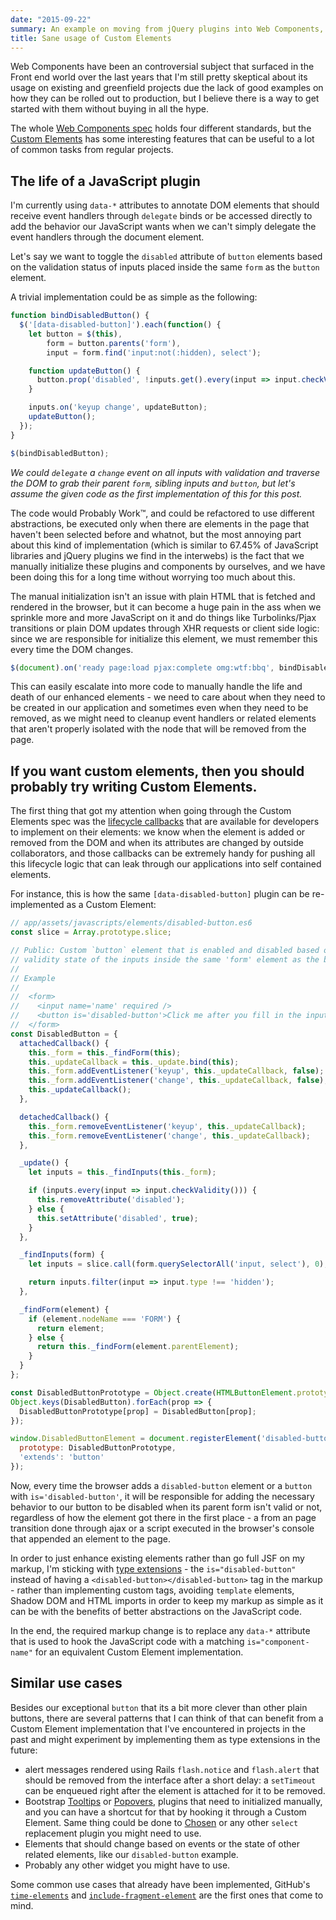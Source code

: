 ```yaml
---
date: "2015-09-22"
summary: An example on moving from jQuery plugins into Web Components, minus the hype
title: Sane usage of Custom Elements
---
```


Web Components have been an controversial subject that surfaced in the Front end
world over the last years that I'm still pretty skeptical about its usage on
existing and greenfield projects due the lack of good examples on how they
can be rolled out to production, but I believe there is a way to get started with them
without buying in all the hype.

The whole [Web Components spec](https://github.com/w3c/webcomponents) holds four
different standards, but the [Custom Elements](http://w3c.github.io/webcomponents/spec/custom/)
has some interesting features that can be useful to a lot of common tasks
from regular projects.

## The life of a JavaScript plugin

I'm currently using `data-*` attributes to annotate DOM elements that should
receive event handlers through `delegate` binds or be accessed directly
to add the behavior our JavaScript wants when we can't simply
delegate the event handlers through the document element.

Let's say we want to toggle the `disabled` attribute of `button` elements based
on the validation status of inputs placed inside the same `form` as the `button`
element.

A trivial implementation could be as simple as the following:

```js
function bindDisabledButton() {
  $('[data-disabled-button]').each(function() {
    let button = $(this),
        form = button.parents('form'),
        input = form.find('input:not(:hidden), select');

    function updateButton() {
      button.prop('disabled', !inputs.get().every(input => input.checkValidity());
    }

    inputs.on('keyup change', updateButton);
    updateButton();
  });
}

$(bindDisabledButton);
```
_We could `delegate` a `change` event on all inputs with validation and traverse
the DOM to grab their parent `form`, sibling inputs and `button`, but let's assume
the given code as the first implementation of this for this post._

The code would Probably Work™, and could be refactored to use different abstractions,
be executed only when there are elements in the page that haven't been selected
before and whatnot, but the most annoying part about this kind of implementation
(which is similar to 67.45% of JavaScript libraries and jQuery plugins we find
in the interwebs) is the fact that we manually initialize these plugins and components
by ourselves, and we have been doing this for a long time without worrying too
much about this.

The manual initialization isn't an issue with plain HTML that is fetched and
rendered in the browser, but it can become a huge pain in the ass when we sprinkle
more and more JavaScript on it and do things like Turbolinks/Pjax transitions or
plain DOM updates through XHR requests or client side logic: since we are responsible
for initialize this element, we must remember this every time the DOM changes.

```js
$(document).on('ready page:load pjax:complete omg:wtf:bbq', bindDisabledButton);
```

This can easily escalate into more code to manually handle the life and death of
our enhanced elements - we need to care about when they need to be created in
our application and sometimes even when they need to be removed, as we might need to
cleanup event handlers or related elements that aren't properly isolated with the
node that will be removed from the page.

## If you want custom elements, then you should probably try writing Custom Elements.

The first thing that got my attention when going through the Custom Elements spec was
the [lifecycle callbacks](http://w3c.github.io/webcomponents/spec/custom/#types-of-callbacks)
that are available for developers to implement on their elements: we know when
the element is added or removed from the DOM and when its attributes are changed
by outside collaborators, and those callbacks can be extremely handy for pushing
all this lifecycle logic that can leak through our applications into self contained
elements.

For instance, this is how the same `[data-disabled-button]` plugin can be
re-implemented as a Custom Element:

```js
// app/assets/javascripts/elements/disabled-button.es6
const slice = Array.prototype.slice;

// Public: Custom `button` element that is enabled and disabled based on the
// validity state of the inputs inside the same 'form' element as the button.
//
// Example
//
//  <form>
//    <input name='name' required />
//    <button is='disabled-button'>Click me after you fill in the input</button>
//  </form>
const DisabledButton = {
  attachedCallback() {
    this._form = this._findForm(this);
    this._updateCallback = this._update.bind(this);
    this._form.addEventListener('keyup', this._updateCallback, false);
    this._form.addEventListener('change', this._updateCallback, false);
    this._updateCallback();
  },

  detachedCallback() {
    this._form.removeEventListener('keyup', this._updateCallback);
    this._form.removeEventListener('change', this._updateCallback);
  },

  _update() {
    let inputs = this._findInputs(this._form);

    if (inputs.every(input => input.checkValidity())) {
      this.removeAttribute('disabled');
    } else {
      this.setAttribute('disabled', true);
    }
  },

  _findInputs(form) {
    let inputs = slice.call(form.querySelectorAll('input, select'), 0);

    return inputs.filter(input => input.type !== 'hidden');
  },

  _findForm(element) {
    if (element.nodeName === 'FORM') {
      return element;
    } else {
      return this._findForm(element.parentElement);
    }
  }
};

const DisabledButtonPrototype = Object.create(HTMLButtonElement.prototype);
Object.keys(DisabledButton).forEach(prop => {
  DisabledButtonPrototype[prop] = DisabledButton[prop];
});

window.DisabledButtonElement = document.registerElement('disabled-button', {
  prototype: DisabledButtonPrototype,
  'extends': 'button'
});
```

Now, every time the browser adds a `disabled-button` element or a `button` with
`is='disabled-button'`, it will be responsible for adding
the necessary behavior to our button to be disabled when its parent form isn't
valid or not, regardless of how the element got there in the first place - a
from an page transition done through ajax or a script executed in the browser's
console that appended an element to the page.

In order to just enhance existing elements rather than go full JSF on my markup,
I'm sticking with [type extensions](http://w3c.github.io/webcomponents/spec/custom/#type-extension-example) -
the `is="disabled-button"` instead of having a `<disabled-button></disabled-button>` tag
in the markup - rather than implementing custom tags, avoiding `template` elements,
Shadow DOM and HTML imports in order to keep my markup as simple as it can be with
the benefits of better abstractions on the JavaScript code.

In the end, the required markup change is to replace any `data-*` attribute that
is used to hook the JavaScript code with a matching `is="component-name"` for
an equivalent Custom Element implementation.

## Similar use cases

Besides our exceptional `button` that its a bit more clever than other plain buttons,
there are several patterns that I can think of that can benefit from a Custom Element
implementation that I've encountered in projects in the past and might experiment
by implementing them as type extensions in the future:

* alert messages rendered using Rails `flash.notice` and `flash.alert` that should
be removed from the interface after a short delay: a `setTimeout` can be enqueued
right after the element is attached for it to be removed.
* Bootstrap [Tooltips](http://getbootstrap.com/javascript/#tooltips) or [Popovers](http://getbootstrap.com/javascript/#popovers),
plugins that need to initialized manually, and you can have a shortcut for that
by hooking it through a Custom Element. Same thing could be done to [Chosen](https://harvesthq.github.io/chosen/)
or any other `select` replacement plugin you might need to use.
* Elements that should change based on events or the state of other related elements,
like our `disabled-button` example.
* Probably any other widget you might have to use.

Some common use cases that already have been implemented, GitHub's [`time-elements`](https://github.com/github/time-elements)
and [`include-fragment-element`](https://github.com/github/include-fragment-element) are
the first ones that come to mind.

